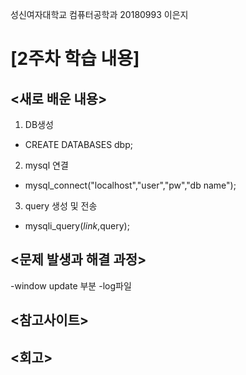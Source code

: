 성신여자대학교 컴퓨터공학과 20180993 이은지

[2주차 학습 내용]
=============

<새로 배운 내용>
-------------
1. DB생성
 * CREATE DATABASES dbp;
2. mysql 연결
 * mysql_connect("localhost","user","pw","db name");
3. query 생성 및 전송
 * mysqli_query($link,$query);

<문제 발생과 해결 과정>
-------------

-window update 부분
-log파일

<참고사이트>
----------
<회고>
------
